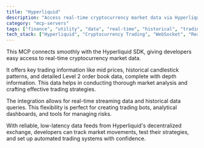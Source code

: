 ```yaml
---
title: "Hyperliquid"
description: "Access real-time cryptocurrency market data via Hyperliquid SDK for trading and analysis."
category: "mcp-servers"
tags: ["finance", "utility", "data", "real-time", "historical", "trading bots", "market analysis", "risk management"]
tech_stack: ["Hyperliquid", "Cryptocurrency Trading", "WebSocket", "Real-time Data", "Blockchain", "Decentralized Exchange"]
---
```


This MCP connects smoothly with the Hyperliquid SDK, giving developers easy access to real-time cryptocurrency market data.

It offers key trading information like mid prices, historical candlestick patterns, and detailed Level 2 order book data, complete with depth information. This data helps in conducting thorough market analysis and crafting effective trading strategies.

The integration allows for real-time streaming data and historical data queries. This flexibility is perfect for creating trading bots, analytical dashboards, and tools for managing risks.

With reliable, low-latency data feeds from Hyperliquid's decentralized exchange, developers can track market movements, test their strategies, and set up automated trading systems with confidence.